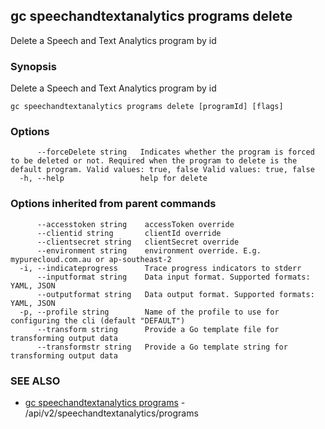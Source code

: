 ## gc speechandtextanalytics programs delete

Delete a Speech and Text Analytics program by id

### Synopsis

Delete a Speech and Text Analytics program by id

```
gc speechandtextanalytics programs delete [programId] [flags]
```

### Options

```
      --forceDelete string   Indicates whether the program is forced to be deleted or not. Required when the program to delete is the default program. Valid values: true, false Valid values: true, false
  -h, --help                 help for delete
```

### Options inherited from parent commands

```
      --accesstoken string    accessToken override
      --clientid string       clientId override
      --clientsecret string   clientSecret override
      --environment string    environment override. E.g. mypurecloud.com.au or ap-southeast-2
  -i, --indicateprogress      Trace progress indicators to stderr
      --inputformat string    Data input format. Supported formats: YAML, JSON
      --outputformat string   Data output format. Supported formats: YAML, JSON
  -p, --profile string        Name of the profile to use for configuring the cli (default "DEFAULT")
      --transform string      Provide a Go template file for transforming output data
      --transformstr string   Provide a Go template string for transforming output data
```

### SEE ALSO

* [gc speechandtextanalytics programs](gc_speechandtextanalytics_programs.html)	 - /api/v2/speechandtextanalytics/programs


